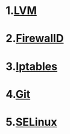 # 1.[LVM](./content/lvmadvance.md)
# 2.[FirewallD](./content/firewalld.md)
# 3.[Iptables](./content/iptables.md)
# 4.[Git](./content/git.md)
# 5.[SELinux](./content/selinux.md)
